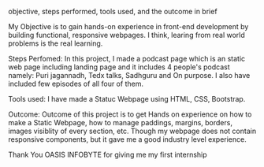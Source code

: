  objective, steps performed, tools used, and the outcome in brief

 My Objective is to gain hands-on experience in front-end development by building functional, responsive webpages. I think, learing from real world problems is the real learning.

 Steps Perfomed: In this project, I made a podcast page which is an static web page including landing page and it includes 4 people's podcast namely: Puri jagannadh, Tedx talks, Sadhguru and On purpose. I also have included few episodes of all four of them.

 Tools used: I have made a Statuc Webpage using HTML, CSS, Bootstrap.

 Outcome: Outcome of this project is to get Hands on experience on how to make a Static Webpage, how to manage paddings, margins, borders, images visiblity of every section, etc. Though my webpage does not contain responsive components, but it gave me a good industry level experience.

 Thank You OASIS INFOBYTE for giving me my first internship
